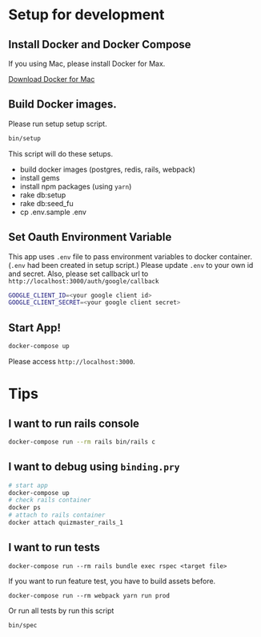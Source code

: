 # Setup for development
## Install Docker and Docker Compose
If you using Mac, please install Docker for Max.

[Download Docker for Mac](https://docs.docker.com/docker-for-mac/install/)

## Build Docker images.
Please run setup setup script.

```bash
bin/setup
```

This script will do these setups.
* build docker images (postgres, redis, rails, webpack)
* install gems
* install npm packages (using `yarn`)
* rake db:setup
* rake db:seed_fu
* cp .env.sample .env

## Set Oauth Environment Variable
This app uses `.env` file to pass environment variables to docker container. (`.env` had been created in setup script.)
Please update `.env` to your own id and secret. Also, please set callback url to `http://localhost:3000/auth/google/callback`

```bash
GOOGLE_CLIENT_ID=<your google client id>
GOOGLE_CLIENT_SECRET=<your google client secret>
```

## Start App!
```bash
docker-compose up
```
Please access `http://localhost:3000`.

# Tips
## I want to run rails console
```bash
docker-compose run --rm rails bin/rails c
```
## I want to debug using `binding.pry`
```bash
# start app
docker-compose up
# check rails container
docker ps
# attach to rails container
docker attach quizmaster_rails_1
```
## I want to run tests
```
docker-compose run --rm rails bundle exec rspec <target file>
```

If you want to run feature test, you have to build assets before.
```
docker-compose run --rm webpack yarn run prod
```
Or run all tests by run this script

```
bin/spec
```
